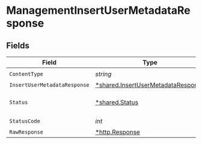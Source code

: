 # ManagementInsertUserMetadataResponse


## Fields

| Field                                                                                   | Type                                                                                    | Required                                                                                | Description                                                                             |
| --------------------------------------------------------------------------------------- | --------------------------------------------------------------------------------------- | --------------------------------------------------------------------------------------- | --------------------------------------------------------------------------------------- |
| `ContentType`                                                                           | *string*                                                                                | :heavy_check_mark:                                                                      | N/A                                                                                     |
| `InsertUserMetadataResponse`                                                            | [*shared.InsertUserMetadataResponse](../../models/shared/insertusermetadataresponse.md) | :heavy_minus_sign:                                                                      | OK                                                                                      |
| `Status`                                                                                | [*shared.Status](../../models/shared/status.md)                                         | :heavy_minus_sign:                                                                      | Default error response                                                                  |
| `StatusCode`                                                                            | *int*                                                                                   | :heavy_check_mark:                                                                      | N/A                                                                                     |
| `RawResponse`                                                                           | [*http.Response](https://pkg.go.dev/net/http#Response)                                  | :heavy_minus_sign:                                                                      | N/A                                                                                     |